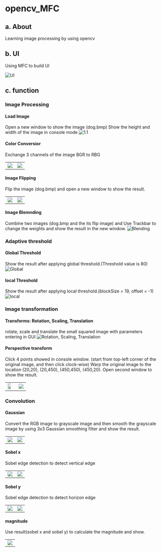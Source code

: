 # opencv_MFC
## a. About
Learning image processing by using opencv 
## b. UI 
Using MFC to build UI

![UI](./img/UI.png)

## c. function
### Image Processing
#### Load Image
Open a new window to show the image (dog.bmp)
Show the height and width of the image in console mode
![1.1](./img/1.1.png)

#### Color Conversior
Exchange 3 channels of the image BGR to RBG
<table style="width:100%">
    <tr>
        <td><img src="./img/1.2_before.png"></td>
        <td><img src="./img/1.2_after.png"></td>
    </tr>
</table>

#### Image Flipping
Flip the image (dog.bmp) and open a new window to show the result.
<table style="width:100%">
    <tr>
        <td><img src="./img/1.3_before.bmp"></td>
        <td><img src="./img/1.3_after.png"></td>
    </tr>
</table>

#### Image Blemnding
Combine two images (dog.bmp and the its flip image) and Use Trackbar to change the weights and show the result in the new window.
![Blending](./img/1.4_after.png)

### Adaptive threshold
#### Global Threshold
Show the result after applying global threshold.(Threshold value is 80)
![Global](./img/2.1.png)
#### local Threshold
Show the result after applying local threshold.(blockSize = 19, offset = -1)
![local](./img/2.2.png)

### Image transformation
#### Transforms: Rotation, Scaling, Translation
rotate, scale and translate the small squared image with parameters entering in GUI
![Rotation, Scaling, Translation](./img/3.1.png)
#### Perspective transform
Click 4 points showed in console window. (start from top-left corner of the original image, and then click clock-wise)
Warp the original image to the location (20,20), (20,450), (450,450), (450,20). Open second window to show the result.
<table style="width:100%">
    <tr>
        <td><img src="./img/3.2_before.png" style="width:70%;"></td>
        <td><img src="./img/3.2_after.png"></td>
    </tr>
</table>

### Convolution
#### Gaussian
Convert the RGB image to grayscale image and then smooth the grayscale	image by using 3x3 Gaussian smoothing filter and show the result.
<table style="width:100%">
    <tr>
        <td><img src="./img/4.1_before.jpg"></td>
        <td><img src="./img/4.1_after.png"></td>
    </tr>
</table>

#### Sobel x
Sobel edge detection to detect vertical edge 
<table style="width:100%">
    <tr>
        <td><img src="./img/4.2_before.png"></td>
        <td><img src="./img/4.2_after.png"></td>
    </tr>
</table>

#### Sobel y
Sobel edge detection to detect horizon edge 
<table style="width:100%">
    <tr>
        <td><img src="./img/4.3_before.png"></td>
        <td><img src="./img/4.3_after.png"></td>
    </tr>
</table>

#### magnitude
Use  result(sobel x and sobel y) to calculate the magnitude and show.
<table style="width:100%">
    <tr>
        <td><img src="./img/4.4_after.png"></td>
    </tr>
</table>
